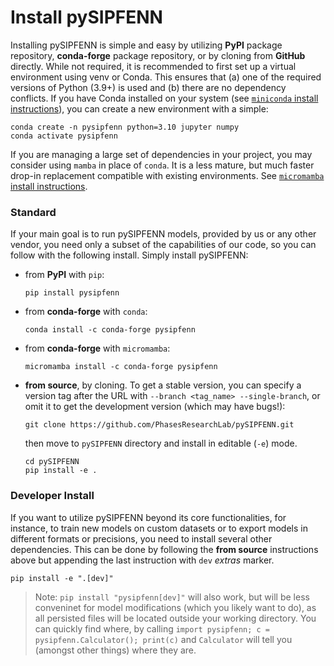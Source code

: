 # Install pySIPFENN

Installing pySIPFENN is simple and easy by utilizing **PyPI** package repository, **conda-forge**  package repository, or by cloning from **GitHub** directly.
While not required, it is recommended to first set up a virtual environment using venv or Conda. This ensures that (a) one of the required 
versions of Python (3.9+) is used and (b) there are no dependency conflicts. If you have Conda installed on your system (see [`miniconda` install instructions](https://docs.conda.io/en/latest/miniconda.html)), you can create a new environment with a simple:

    conda create -n pysipfenn python=3.10 jupyter numpy 
    conda activate pysipfenn

If you are managing a large set of dependencies in your project, you may consider using `mamba` in place of `conda`. It is a less mature, but much faster drop-in replacement compatible with existing environments. See [`micromamba` install instructions](https://mamba.readthedocs.io/en/latest/installation/micromamba-installation.html).

### Standard

If your main goal is to run pySIPFENN models, provided by us or any other vendor, you need only a subset of the capabilities of our code, so
you can follow with the following install. Simply install pySIPFENN:

- from **PyPI** with `pip`:
    ```shell
    pip install pysipfenn
    ```

- from **conda-forge** with `conda`:
    ```shell
    conda install -c conda-forge pysipfenn
    ```

- from **conda-forge** with `micromamba`:
    ```shell
    micromamba install -c conda-forge pysipfenn
    ```

- **from source**, by cloning. To get a stable version, you can specify a version tag after the URL with
`--branch <tag_name> --single-branch`, or omit it to get the development version (which may have bugs!):
    ```shell
    git clone https://github.com/PhasesResearchLab/pySIPFENN.git
    ```

  then move to `pySIPFENN` directory and install in editable (`-e`) mode.
    ```shell
    cd pySIPFENN
    pip install -e .
    ``` 

### Developer Install

If you want to utilize pySIPFENN beyond its core functionalities, for instance, to train new models on custom datasets or to export models in different 
formats or precisions, you need to install several other dependencies. This can be done by following the **from source** instructions above but appending
the last instruction with `dev` _extras_ marker.

```shell
pip install -e ".[dev]"
```

> Note: `pip install "pysipfenn[dev]"` will also work, but will be less conveninet for model modifications (which you likely want to do), as all persisted
> files will be located outside your working directory. You can quickly find where, by calling `import pysipfenn; c = pysipfenn.Calculator(); print(c)` and
> `Calculator` will tell you (amongst other things) where they are.